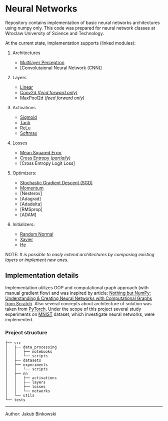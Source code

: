 # Neural Networks
Repository contains implementation of basic neural networks architectures using numpy only.
This code was prepared for neural network classes at Wroclaw University of Science and Technology. 

At the current state, implementation supports (linked modules):
1. Architectures
    - [Multilayer Perceptron](src/nn/networks/mlp.py)
    - [Convolutaional Neural Network (CNN)]
   
1. Layers
    - [Linear](src/nn/layers/linear.py)
    - [Conv2d *(feed forward only)*](src/nn/layers/conv2d.py)
    - [MaxPool2d *(feed forward only)*](src/nn/layers/maxpool2x2.py)
    
1. Activations
    - [Sigmoid](src/nn/activations/hidden_activations.py)
    - [Tanh](src/nn/activations/hidden_activations.py)
    - [ReLu](src/nn/activations/hidden_activations.py)
    - [Softmax](src/nn/activations/softmax.py)
    
    
1. Losses
    - [Mean Squared Error](src/nn/losses/mse.py)
    - [Cross Entropy *(partially)*](src/nn/losses/cross_entropy.py)
    - [Cross Entropy Logit Loss]
    
1. Optimizers:
    - [Stochastic Gradient Descent (SGD)](src/nn/optimizers/sgd.py)
    - [Momentum](src/nn/optimizers/sgd.py)
    - [Nesterov]
    - [Adagrad]
    - [Adadelta]
    - [RMSprop]
    - [ADAM]
    
1. Initializers:
    - [Random Normal](src/nn/layers/initializers.py)
    - [Xavier](src/nn/layers/initializers.py)
    - [He](src/nn/layers/initializers.py)

NOTE:
*It is possible to easly extend architectures by composing existing layers or implement new ones.* 
## Implementation details 
Implementation utilizes OOP and computational graph approach (with manual gradient flow) 
and was inspired by article: 
[Nothing but NumPy: Understanding & Creating Neural Networks with Computational Graphs from Scratch](https://medium.com/towards-artificial-intelligence/nothing-but-numpy-understanding-creating-neural-networks-with-computational-graphs-from-scratch-6299901091b0).
Also several concepts about architecture of solution was taken from [PyTorch](https://github.com/pytorch/pytorch).
Under the scope of this project several study experiments  on 
[MNIST](http://yann.lecun.com/exdb/mnist/) dataset, which investigate neural networks, 
were implemented. 

### Project structure
```
├── src
│   ├── data_processing
│   │   ├── notebooks
│   │   └── scripts
│   ├── datasets
│   ├── experiments
│   │   └── scripts
│   ├── nn
│   │   ├── activations
│   │   ├── layers
│   │   ├── losses
│   │   └── networks
│   └── utils
└── tests
```
---
Author: Jakub Binkowski
